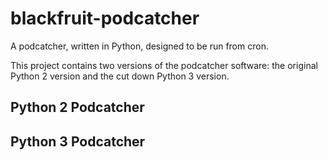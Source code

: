 # blackfruit-podcatcher

A podcatcher, written in Python, designed to be run from cron.

This project contains two versions of the podcatcher software: the original Python 2 version and the cut down Python 3 version.

## Python 2 Podcatcher

## Python 3 Podcatcher
